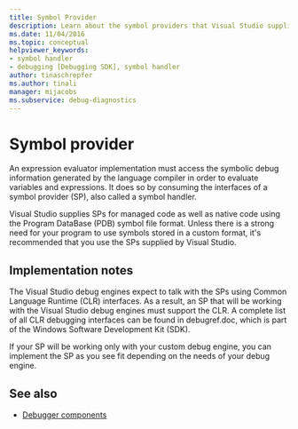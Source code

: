 ```yaml
---
title: Symbol Provider
description: Learn about the symbol providers that Visual Studio supplies to enable an expression evaluator to evaluate variables and expressions.
ms.date: 11/04/2016
ms.topic: conceptual
helpviewer_keywords:
- symbol handler
- debugging [Debugging SDK], symbol handler
author: tinaschrepfer
ms.author: tinali
manager: mijacobs
ms.subservice: debug-diagnostics
---
```

# Symbol provider

An expression evaluator implementation must access the symbolic debug information generated by the language compiler in order to evaluate variables and expressions. It does so by consuming the interfaces of a symbol provider (SP), also called a symbol handler.

 Visual Studio supplies SPs for managed code as well as native code using the Program DataBase (PDB) symbol file format. Unless there is a strong need for your program to use symbols stored in a custom format, it's recommended that you use the SPs supplied by Visual Studio.

## Implementation notes
 The Visual Studio debug engines expect to talk with the SPs using Common Language Runtime (CLR) interfaces. As a result, an SP that will be working with the Visual Studio debug engines must support the CLR. A complete list of all CLR debugging interfaces can be found in debugref.doc, which is part of the Windows Software Development Kit (SDK).

 If your SP will be working only with your custom debug engine, you can implement the SP as you see fit depending on the needs of your debug engine.

## See also
- [Debugger components](../../extensibility/debugger/debugger-components.md)
